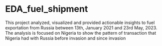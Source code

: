 # EDA_fuel_shipment
This project analyzed, visualized and provided actionable insights to fuel exportation from Russia between 13th, January 2021 and 23rd May, 2023. 
The analysis is focused on Nigeria to show the pattern of transaction that Nigeria had with Russia before invasion and since invasion
